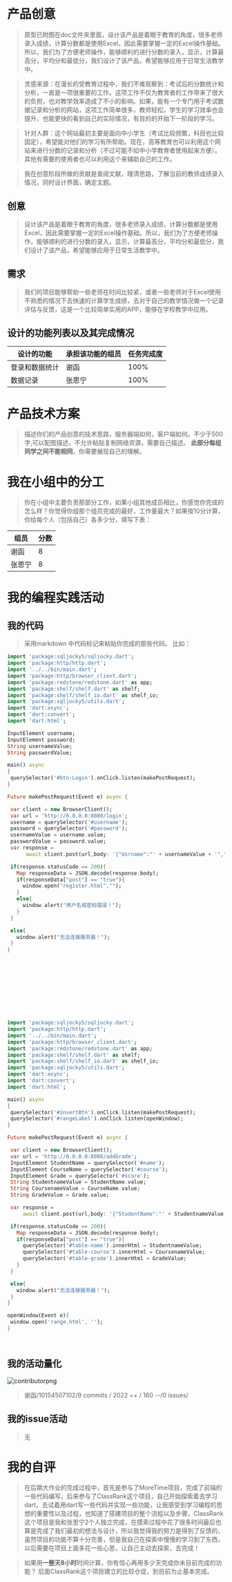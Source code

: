 # 产品创意
>原型已附图在doc文件夹里面，设计该产品是着眼于教育的角度，很多老师录入成绩，计算分数都是使用Excel，因此需要掌握一定的Excel操作基础。所以，我们为了方便老师操作，能够顺利的进行分数的录入，显示，计算最高分，平均分和最低分，我们设计了该产品，希望能够应用于日常生活教学中。

>灵感来源：在漫长的受教育过程中，我们不难观察到：考试后的分数统计和分析，一直是一项很重要的工作。这项工作不仅为教育者的工作带来了很大的负担，也对教学效率造成了不小的影响。如果，能有一个专门用于考试数据记录和分析的网站，这项工作简单很多，教师轻松，学生的学习效率也会提升，也能更快的看到自己的实际情况，有目的的开始下一阶段的学习。

>针对人群：这个网站最初主要是面向中小学生（考试比较频繁，科目也比较固定），希望能对他们的学习有所帮助。现在，高等教育也可以利用这个网站来进行分数的记录和分析（不过可能不如中小学教育者使用起来方便）。其他有需要的使用者也可以利用这个来辅助自己的工作。

>我在创意阶段所做的贡献是查阅文献，理清思路，了解当前的教师成绩录入情况，同时设计界面，确定主题。
 

## 创意
>设计该产品是着眼于教育的角度，很多老师录入成绩，计算分数都是使用Excel，因此需要掌握一定的Excel操作基础。所以，我们为了方便老师操作，能够顺利的进行分数的录入，显示，计算最高分，平均分和最低分，我们设计了该产品，希望能够应用于日常生活教学中。

## 需求
>我们的项目能够帮助一些老师在时间比较紧，或者一些老师对于Excel使用不熟悉的情况下去快速的计算学生成绩，去对于自己的教学情况做一个记录评估与反馈，这是一个比较简单实用的APP，能够在学校教学中应用。 

## 设计的功能列表以及其完成情况

 设计的功能|承担该功能的组员|任务完成度
 --|--|--
  登录和数据统计|谢函|100%
  数据记录|张思宁|100%

# 产品技术方案
> 描述你们的产品创意的技术思路，服务器端如何，客户端如何。不少于500字,可以配图描述，不允许粘贴复制网络资源，需要自己描述。
> **此部分每组同学之间不能相同**，你需要展现自己的理解。  

# 我在小组中的分工
>你在小组中主要负责那部分工作，如果小组其他成员相比，你感觉你完成的怎么样？你觉得你组那个组员完成的最好，工作量最大？如果按10分计算，
你给每个人（包括自己）各多少分，填写下表：
  
   组员|分数
 --|--
  谢函|8
  张思宁|8

# 我的编程实践活动
## 我的代码
>采用markdown 中代码标记来粘贴你完成的那些代码。  比如：
 ```dart 
import 'package:sqljocky5/sqljocky.dart';
import 'package:http/http.dart';
import '../../bin/main.dart';
import 'package:http/browser_client.dart';
import 'package:redstone/redstone.dart' as app;
import 'package:shelf/shelf.dart' as shelf;
import 'package:shelf/shelf_io.dart' as shelf_io;
import 'package:sqljocky5/utils.dart';
import 'dart:async';
import 'dart:convert';
import 'dart:html';

InputElement username;
InputElement password;
String usernameValue;
String passwordValue;

main() async
{
  querySelector('#btn-Login').onClick.listen(makePostRequest);
}

Future makePostRequest(Event e) async {

  var client = new BrowserClient();
  var url = 'http://0.0.0.0:8080/login';
  username = querySelector('#username');
  password = querySelector('#password');
  usernameValue = username.value;
  passwordValue = password.value;
  var response =
       await client.post(url,body: '{"Usrname":"' + usernameValue + '","Password":"' + passwordValue + '"}');

  if(response.statusCode == 200){
    Map responseData = JSON.decode(response.body);
    if(responseData["post"] == "true"){
      window.open("register.html","");
    }
    else{
      window.alert("用户名或密码错误！");
    }
  }

  else{
    window.alert("无法连接服务器！");
  }
}











import 'package:sqljocky5/sqljocky.dart';
import 'package:http/http.dart';
import '../../bin/main.dart';
import 'package:http/browser_client.dart';
import 'package:redstone/redstone.dart' as app;
import 'package:shelf/shelf.dart' as shelf;
import 'package:shelf/shelf_io.dart' as shelf_io;
import 'package:sqljocky5/utils.dart';
import 'dart:async';
import 'dart:convert';
import 'dart:html';

main() async
{
  querySelector('#insertBtn').onClick.listen(makePostRequest);
  querySelector('#rangeLabel').onClick.listen(openWindow);
}

Future makePostRequest(Event e) async {

  var client = new BrowserClient();
  var url = 'http://0.0.0.0:8080/addGrade';
  InputElement StudentName = querySelector('#name');
  InputElement CourseName = querySelector('#course');
  InputElement Grade = querySelector('#score');
  String StudentnameValue = StudentName.value;
  String CoursenameValue = CourseName.value;
  String GradeValue = Grade.value;

  var response =
      await client.post(url,body: '{"StudentName":"' + StudentnameValue + '","CourseName":"' + CoursenameValue + '","Grade":"' + GradeValue + '"}');

  if(response.statusCode == 200){
    Map responseData = JSON.decode(response.body);
    if(responseData["post"] == "true"){
      querySelector('#table-name').innerHtml = StudentnameValue;
      querySelector('#table-course').innerHtml = CoursenameValue;
      querySelector('#table-grade').innerHtml = GradeValue;
    }
  }

  else{
    window.alert("无法连接服务器！");
  }
}

openWindow(Event e){
  window.open('range.html', '');
}




```

  
## 我的活动量化

![contributorpng](https://github.com/ECNU-DEIT-2015/ClassRank/blob/master/doc/%E5%B7%A5%E4%BD%9C%E9%87%8F.png)


>  谢函/10154507102/9 commits / 2022 ++ / 160 --/0 issues/ 

## 我的issue活动
>无


# 我的自评
> 在后期大作业的完成过程中，首先是参与了MoreTime项目，完成了前端的一些代码编写，后来参与了ClassRank这个项目，自己开始探索着去学习dart，去试着用dart写一些代码并实现一些功能，让我感受到学习编程的思想的重要性以及过程，也知道了搭建项目的整个流程以及步骤，ClassRank这个项目是我和张思宁2个人独立完成，在摸索过程中花了很多时间最后也算是完成了我们最初的想法与设计，所以我觉得我的努力是得到了反馈的，虽然项目的功能不算十分完善，但是我自己在探索中慢慢的学习到了东西，以后需要在项目上面多花一些心思，让自己主动去探索，去完成！

> 如果用**一整天8小时**时间计算，你有信心再用多少天完成你未目前完成的功能？
后面ClassRank这个项目建立的比较仓促，到目前为止基本完成。

